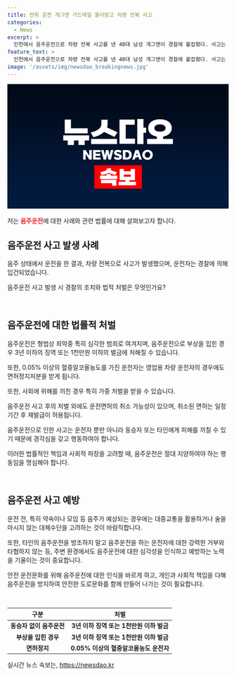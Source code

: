 ```yaml
---
title: 만취 운전 개그맨 가드레일 들이받고 차량 전복 사고
categories:
  - News
excerpt: >
  인천에서 음주운전으로 차량 전복 사고를 낸 40대 남성 개그맨이 경찰에 붙잡혔다. 사고는 인천 서구 인천대로에서 발생했는데, 운전자는 크게 다치지 않았고 동승자는 없었다. 혈중알코올농도는 면허취소 수치인 0.08% 이상이었으며, 이에 따라 음주운전 혐의로 입건됐다. 해당 개그맨은 최근 방송 활동이 줄어든 상황이었는데, 음주운전 사실이 알려지자 함께 출연한 다른 개그맨도 음주운전 부인하며 논란이 불거졌다.
feature_text: >
  인천에서 음주운전으로 차량 전복 사고를 낸 40대 남성 개그맨이 경찰에 붙잡혔다. 사고는 인천 서구 인천대로에서 발생했는데, 운전자는 크게 다치지 않았고 동승자는 없었다. 혈중알코올농도는 면허취소 수치인 0.08% 이상이었으며, 이에 따라 음주운전 혐의로 입건됐다. 해당 개그맨은 최근 방송 활동이 줄어든 상황이었는데, 음주운전 사실이 알려지자 함께 출연한 다른 개그맨도 음주운전 부인하며 논란이 불거졌다.
image: '/assets/img/newsdao_breakingnews.jpg'
---
```


<p><img src="/assets/img/newsdao_breakingnews.jpg" alt="pcversion 속보" /></p>

<p>저는 <b><span style="color: #ee2323;">음주운전</span></b>에 대한 사례와 관련 법률에 대해 살펴보고자 합니다.</p>

<h2 data-ke-size="size26">음주운전 사고 발생 사례</h2>

<p>음주 상태에서 운전을 한 결과, 차량 전복으로 사고가 발생했으며, 운전자는 경찰에 의해 입건되었습니다.</p>

<p>음주운전 사고 발생 시 경찰의 조치와 법적 처벌은 무엇인가요?</p>

<p data-ke-size="size16">&nbsp;</p>

<h2 data-ke-size="size26">음주운전에 대한 법률적 처벌</h2>

<p>음주운전은 형법상 죄악중 특히 심각한 범죄로 여겨지며, 음주운전으로 부상을 입힌 경우 3년 이하의 징역 또는 1천만원 이하의 벌금에 처해질 수 있습니다.</p>

<p>또한, 0.05% 이상의 혈중알코올농도를 가진 운전자는 영업용 차량 운전자의 경우에도 면허정지처분을 받게 됩니다.</p>

<p>또한, 사회에 위해를 끼친 경우 특히 가중 처벌을 받을 수 있습니다.</p>

<p>음주운전 사고 후의 처벌 외에도 운전면허의 취소 가능성이 있으며, 취소된 면허는 일정 기간 후 재발급이 허용됩니다.</p>

<p>음주운전으로 인한 사고는 운전자 뿐만 아니라 동승자 또는 타인에게 피해를 끼칠 수 있기 때문에 경각심을 갖고 행동하여야 합니다.</p>

<p>이러한 법률적인 책임과 사회적 파장을 고려할 때, 음주운전은 절대 지양하여야 하는 행동임을 명심해야 합니다.</p>

<p data-ke-size="size16">&nbsp;</p>

<h2 data-ke-size="size26">음주운전 사고 예방</h2>

<p>운전 전, 특히 약속이나 모임 등 음주가 예상되는 경우에는 대중교통을 활용하거나 술을 마시지 않는 대체수단을 고려하는 것이 바람직합니다.</p>

<p>또한, 타인의 음주운전을 방조하지 말고 음주운전을 하는 운전자에 대한 강력한 거부와 타협하지 않는 등, 주변 환경에서도 음주운전에 대한 심각성을 인식하고 예방하는 노력을 기울이는 것이 중요합니다.</p>

<p>안전 운전문화를 위해 음주운전에 대한 인식을 바르게 하고, 개인과 사회적 책임을 다해 음주운전을 방지하여 안전한 도로문화를 함께 만들어 나가는 것이 필요합니다.</p>

<p data-ke-size="size16">&nbsp;</p>

<table>
    <thead>
        <tr>
            <th>구분</th>
            <th>처벌</th>
        </tr>
    </thead>
    <tbody>
        <tr>
            <td style="text-align: center; height: 17px;"><b>동승자 없이 음주운전</b></td>
            <td style="text-align: center; height: 17px;"><b>3년 이하 징역 또는 1천만원 이하 벌금</b></td>
        </tr>
        <tr>
            <td style="text-align: center; height: 17px;"><b>부상을 입힌 경우</b></td>
            <td style="text-align: center; height: 17px;"><b>3년 이하 징역 또는 1천만원 이하 벌금</b></td>
        </tr>
        <tr>
            <td style="text-align: center; height: 17px;"><b>면허정지</b></td>
            <td style="text-align: center; height: 17px;"><b>0.05% 이상의 혈중알코올농도 운전자</b></td>
        </tr>
    </tbody>
</table>

<p data-ke-size="size16"></p>
실시간 뉴스 속보는, <a href="https://newsdao.kr" rel="dofollow">https://newsdao.kr</a>


